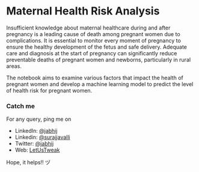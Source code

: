 # Maternal Health Risk Analysis
Insufficient knowledge about maternal healthcare during and after pregnancy is a leading cause of death among pregnant women due to complications. It is essential to monitor every moment of pregnancy to ensure the healthy development of the fetus and safe delivery. Adequate care and diagnosis at the start of pregnancy can significantly reduce preventable deaths of pregnant women and newborns, particularly in rural areas.

The notebook aims to examine various factors that impact the health of pregnant women and develop a machine learning model to predict the level of health risk for pregnant women.

### Catch me
For any query, ping me on 
- LinkedIn: [@jabhij](https://www.linkedin.com/in/jabhij/)
- Linkedin: [@surajjavalli](https://www.linkedin.com/in/surajjavalli/)
- Twitter: [@jabhij](https://twitter.com/jabhij)
- Web: [LetUsTweak](http://letustweak.com)

Hope, it helps!! ヅ
